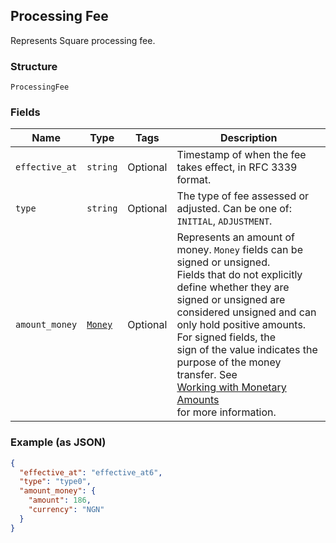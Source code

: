 ## Processing Fee

Represents Square processing fee.

### Structure

`ProcessingFee`

### Fields

| Name | Type | Tags | Description |
|  --- | --- | --- | --- |
| `effective_at` | `string` | Optional | Timestamp of when the fee takes effect, in RFC 3339 format. |
| `type` | `string` | Optional | The type of fee assessed or adjusted. Can be one of: `INITIAL`, `ADJUSTMENT`. |
| `amount_money` | [`Money`](/doc/models/money.md) | Optional | Represents an amount of money. `Money` fields can be signed or unsigned.<br>Fields that do not explicitly define whether they are signed or unsigned are<br>considered unsigned and can only hold positive amounts. For signed fields, the<br>sign of the value indicates the purpose of the money transfer. See<br>[Working with Monetary Amounts](https://developer.squareup.com/docs/build-basics/working-with-monetary-amounts)<br>for more information. |

### Example (as JSON)

```json
{
  "effective_at": "effective_at6",
  "type": "type0",
  "amount_money": {
    "amount": 186,
    "currency": "NGN"
  }
}
```


